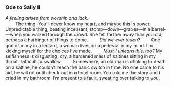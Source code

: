 ### Ode to Sally II

*A feeling arises from worship and lack.*\
&nbsp;&nbsp;&nbsp;&nbsp;&nbsp;&nbsp;&nbsp;&nbsp;The thing: You’ll never know my heart, and maybe this is power. Unpredictable thing, beating incessant, stomp—down—grapes—in a barrel-—when you walked through the crowd. She felt farther away than you did, perhaps a harbinger of things to come. 
&nbsp;&nbsp;&nbsp;&nbsp;&nbsp;&nbsp;&nbsp;&nbsp;*Did we ever touch?*
&nbsp;&nbsp;&nbsp;&nbsp;&nbsp;&nbsp;&nbsp;&nbsp;One god of many in a leotard, a woman lives on a pedestal in my mind. I’m kicking myself for the choices I’ve made.
&nbsp;&nbsp;&nbsp;&nbsp;&nbsp;&nbsp;&nbsp;&nbsp;*Must I unlearn this, too?* My selfishness is disgusting, dry, a hardened mass of saltines sitting in my throat. Difficult to swallow. 
&nbsp;&nbsp;&nbsp;&nbsp;&nbsp;&nbsp;&nbsp;&nbsp;Somewhere, an old man is choking to death on a saltine, he couldn’t reach the panic switch in time. No one came to his aid, he will rot until check-out in a hotel room. You told me the story and I cried in my bathroom. I’m present to a fault, sweating over talking to you.
